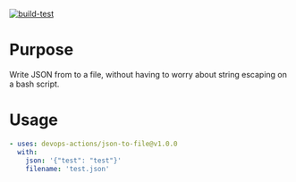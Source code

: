 [![build-test](https://github.com/devops-actions/json-to-file/actions/workflows/test.yml/badge.svg)](https://github.com/devops-actions/json-to-file/actions/workflows/test.yml)


# Purpose
Write JSON from to a file, without having to worry about string escaping on a bash script.

# Usage
``` yaml
- uses: devops-actions/json-to-file@v1.0.0
  with:
    json: '{"test": "test"}'
    filename: 'test.json'
```